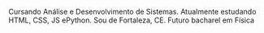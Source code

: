 Cursando Análise e Desenvolvimento de Sistemas.
Atualmente estudando HTML, CSS, JS ePython.
Sou de Fortaleza, CE.
Futuro bacharel em Física
<!---
WilliamTerra/WilliamTerra is a ✨ special ✨ repository because its `README.md` (this file) appears on your GitHub profile.
You can click the Preview link to take a look at your changes.
--->
